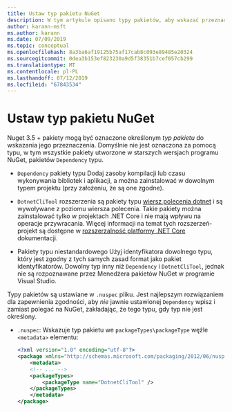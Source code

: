 ```yaml
---
title: Ustaw typ pakietu NuGet
description: W tym artykule opisano typy pakietów, aby wskazać przeznaczenie pakietu.
author: karann-msft
ms.author: karann
ms.date: 07/09/2019
ms.topic: conceptual
ms.openlocfilehash: 8a3ba6af19125b75af17cab8c093e89485e20324
ms.sourcegitcommit: 0dea3b153ef823230a9d5f38351b7cef057cb299
ms.translationtype: MT
ms.contentlocale: pl-PL
ms.lasthandoff: 07/12/2019
ms.locfileid: "67843534"
---
```

# <a name="set-a-nuget-package-type"></a>Ustaw typ pakietu NuGet

Nuget 3.5 + pakiety mogą być oznaczone określonym *typ pakietu* do wskazania jego przeznaczenia. Domyślnie nie jest oznaczona za pomocą typu, w tym wszystkie pakiety utworzone w starszych wersjach programu NuGet, pakietów `Dependency` typu.

- `Dependency` pakiety typu Dodaj zasoby kompilacji lub czasu wykonywania bibliotek i aplikacji, a można zainstalować w dowolnym typem projektu (przy założeniu, że są one zgodne).

- `DotnetCliTool` rozszerzenia są pakiety typu [wiersz polecenia dotnet](/dotnet/articles/core/tools/index) i są wywoływane z poziomu wiersza polecenia. Takie pakiety można zainstalować tylko w projektach .NET Core i nie mają wpływu na operacje przywracania. Więcej informacji na temat tych rozszerzeń-projekt są dostępne w [rozszerzalność platformy .NET Core](/dotnet/articles/core/tools/extensibility#per-project-based-extensibility) dokumentacji.

- Pakiety typu niestandardowego Użyj identyfikatora dowolnego typu, który jest zgodny z tych samych zasad format jako pakiet identyfikatorów. Dowolny typ inny niż `Dependency` i `DotnetCliTool`, jednak nie są rozpoznawane przez Menedżera pakietów NuGet w programie Visual Studio.

Typy pakietów są ustawiane w `.nuspec` pliku. Jest najlepszym rozwiązaniem dla zapewnienia zgodności, aby *nie* jawnie ustawionej `Dependency` wpisz i zamiast polegać na NuGet, zakładając, że tego typu, gdy typ nie jest określony.

- `.nuspec`: Wskazuje typ pakietu we `packageTypes\packageType` węźle `<metadata>` elementu:

    ```xml
    <?xml version="1.0" encoding="utf-8"?>
    <package xmlns="http://schemas.microsoft.com/packaging/2012/06/nuspec.xsd">
        <metadata>
        <!-- ... -->
        <packageTypes>
            <packageType name="DotnetCliTool" />
        </packageTypes>
        </metadata>
    </package>
    ```

